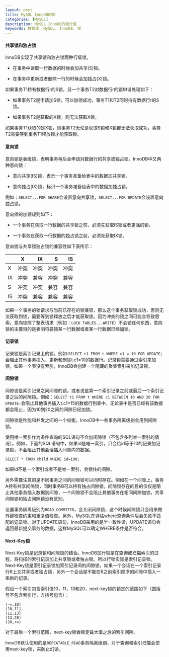 ```yaml
---
layout: post
title: MySQL InnoDB的锁
categories: [MySQL]
description: MySQL InnoDB的锁介绍
keywords: 数据库, MySQL, InnoDB, 锁
---
```


#### 共享锁和独占锁

InnoDB实现了共享锁和独占锁两种行级锁。

- 在事务中读取一行数据的时候会加共享(S)锁。

- 在事务中更新或者删除一行的时候会加独占(X)锁。

如果事务T1持有数据行r的S锁，另一个事务T2对数据行r的锁申请处理如下：

- 如果事务T2是申请加S锁，可以加锁成功，事务T1和T2同时持有数据行r的S锁。

- 如果事务T2是获取的X锁，则无法获取X锁。

如果事务T1获取的是X锁，则事务T2无论是获取S锁和X锁都无法获取成功，事务T2需要等到事务T1释放锁才能获取锁。
#### 意向锁

意向锁是表级锁，表明事务稍后会申请对数据行的共享或独占锁。InnoDB中又两种意向锁：

- 意向共享(IS)锁，表示一个事务准备给表中的数据加共享锁。

- 意向独占(IX)锁，标识一个事务准备给表中的数据加独占锁。

例如：`SELECT...FOR SHARE`会设置意向共享锁，`SELECT...FOR UPDATE`会设置意向独占锁。

意向锁的加锁规则如下：

- 一个事务在获取一行数据的共享锁之前，必须先获取IS锁或者更强的锁。

- 一个事务在获取一行数据的独占锁之前，必须先获取IX锁。

意向锁与共享锁独占锁的兼容性如下表所示：

||X|IX|S|IS|
|:---|:---:|---:|---:|---:|
|X|冲突|冲突|冲突|冲突|
|IX|冲突|兼容|冲突|兼容|
|S|冲突|冲突|兼容|兼容|
|IS|冲突|兼容|兼容|兼容|

如果一个事务的锁请求与当前已存在的锁兼容，那么这个事务获取锁成功，否则无法获取到锁，需要等到锁释放之后才能获取锁。因为冲突的锁之间可能会导致思索。意向锁除了整表请求（例如：`LOCK TABLES...WRITE`）不会锁任何东西，意向锁的主要目的是表明将要锁某一行数据或者某一行数据已经加锁。

#### 记录锁

记录锁是索引记录上的锁。例如:`SELECT c1 FROM t WHERE c1 = 10 FOR UPDATE;`会阻止其他事务插入、更新和删除t.c1=10的数据行。记录锁需要通过索引来加锁，如果一个表没有索引，InnoDB会创建一个隐藏的聚集索引来加记录锁。

#### 间隙锁

间隙锁是索引记录之间间隙的锁，或者说是第一个索引记录之前或最后一个索引记录之后的间隙锁。例如：`SELECT t1 FROM t WHERE c1 BETWEEN 10 AND 20 FOR UPDATE;`会阻止其他事务插入t.c1=15的数据行到表中，无论表中是否已经有该数据都会阻止，因为10到20之间的间隙已经加锁。

间隙锁是性能和并发之间的一个权衡，InnoDB中一些事务隔离级别会用到间隙锁。

使用唯一索引作为条件查询的SQL语句不会加间隙锁（不包含多列唯一索引的情况）。例如，下面的SQL语句中，如果id是唯一索引，只会给id等于10的记录加记录锁，不会阻止其他会话插入间隙内的数据。

```
SELECT * FROM child WHERE id=100;
```
如果id不是一个索引或者不是唯一索引，会锁住的间隙。

另外需要注意的是不同事务之间的间隙锁可以同时存在。例如在一个间隙上，事务A持有共享间隙锁，同时事务B可以持有独占间隙锁。间隙锁存在的目的仅仅是阻止其他事务插入数据到间隙，一个间隙锁不会阻止其他事务在相同间隙加锁，共享间隙锁和独占间隙锁没有区别。

设置事务隔离级别为`READ_COMMITED`，会关闭间隙锁，这个时候间隙锁只会用来做外键检查约束和重复值检查。另外，MySQL在评估where查询条件后会失败不匹配的记录锁。对于UPDATE语句，InnoDB采用的是半一致性读，UPDATE语句会返回最新提交事务的数据，这样MySQL可以确定WHERE条件是否符合。

#### Next-Key锁

Next-Key锁是记录锁和间隙锁的结合。InnoDB加行锁是在查询或扫描索引的过程，将扫描的索引记录加上共享锁或者独占锁。所以行锁实际是索引记录锁。Next-Key锁是索引记录锁加索引记录间的间隙锁，如果一个会话在一个索引记录行R上又共享或者独占锁，另外一个会话是不能在R之前索引顺序的间隙中插入一条新的记录。

假设一个索引包含索引值10，11，13和20，next-key锁的锁定的范围如下（圆括号不包含索引行，方括号包含）：
```
(-∞,10]
(10,11]
(11,13]
(13,20]
(20,+∞)
```
对于最后一个索引范围，next-key锁会锁定最大值之后的索引间隙。

InnoDB默认使用的是`REPEATABLE_READ`事务隔离级别，对于查询和索引扫描会使用next-key锁，来防止幻读。